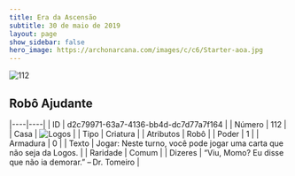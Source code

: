 ```yaml
---
title: Era da Ascensão
subtitle: 30 de maio de 2019
layout: page
show_sidebar: false
hero_image: https://archonarcana.com/images/c/c6/Starter-aoa.jpg
---
```


![112](https://cdn.keyforgegame.com/media/card_front/pt/435_112_MP58GX38RV3_pt.png)

## Robô Ajudante

|----|----|
| ID | d2c79971-63a7-4136-bb4d-dc7d77a7f164 |
| Número | 112 |
| Casa | ![Logos](https://archonarcana.com/images/thumb/c/ce/Logos.png/22px-Logos.png "Logos") |
| Tipo | Criatura |
| Atributos | Robô |
| Poder | 1 |
| Armadura | 0 |
| Texto | Jogar: Neste turno, você pode jogar uma carta que não seja da Logos. |
| Raridade | Comum |
| Dizeres | “Viu, Momo? Eu disse que não ia demorar.”  – Dr. Tomeiro |